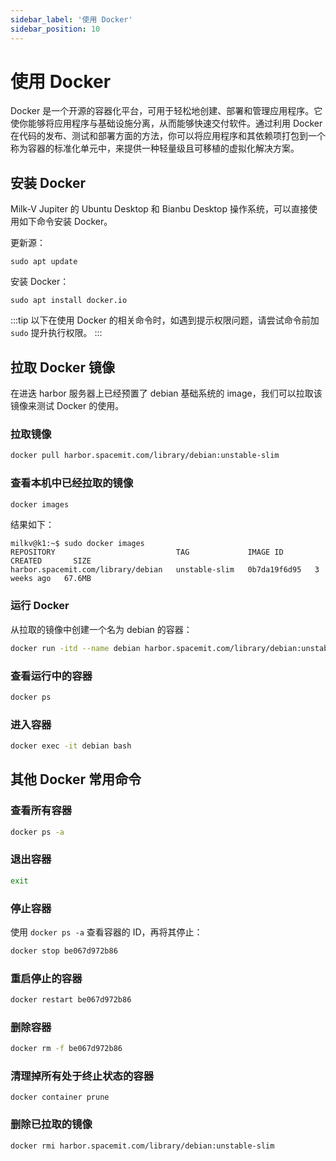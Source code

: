 ```yaml
---
sidebar_label: '使用 Docker'
sidebar_position: 10 
---
```


# 使用 Docker

Docker 是一个开源的容器化平台，可用于轻松地创建、部署和管理应用程序。它使你能够将应用程序与基础设施分离，从而能够快速交付软件。通过利用 Docker 在代码的发布、测试和部署方面的方法，你可以将应用程序和其依赖项打包到一个称为容器的标准化单元中，来提供一种轻量级且可移植的虚拟化解决方案。

## 安装 Docker

Milk-V Jupiter 的 Ubuntu Desktop 和 Bianbu Desktop 操作系统，可以直接使用如下命令安装 Docker。

更新源：
```
sudo apt update
```

安装 Docker：
```
sudo apt install docker.io
```

:::tip
以下在使用 Docker 的相关命令时，如遇到提示权限问题，请尝试命令前加 `sudo` 提升执行权限。
:::

## 拉取 Docker 镜像

在进迭 harbor 服务器上已经预置了 debian 基础系统的 image，我们可以拉取该镜像来测试 Docker 的使用。

### 拉取镜像

```bash
docker pull harbor.spacemit.com/library/debian:unstable-slim
```

### 查看本机中已经拉取的镜像

```bash
docker images
```

结果如下：
```
milkv@k1:~$ sudo docker images
REPOSITORY                           TAG             IMAGE ID       CREATED       SIZE
harbor.spacemit.com/library/debian   unstable-slim   0b7da19f6d95   3 weeks ago   67.6MB
```

### 运⾏ Docker

从拉取的镜像中创建一个名为 debian 的容器：

```bash
docker run -itd --name debian harbor.spacemit.com/library/debian:unstable-slim
```

### 查看运⾏中的容器

```bash
docker ps
```

### 进⼊容器

```bash
docker exec -it debian bash
```

## 其他 Docker 常用命令

### 查看所有容器

```bash
docker ps -a
```

### 退出容器

```bash
exit
```

### 停⽌容器

使用 `docker ps -a` 查看容器的 ID，再将其停止：

```bash
docker stop be067d972b86
```

### 重启停⽌的容器

```bash
docker restart be067d972b86
```

### 删除容器

```bash
docker rm -f be067d972b86
```

### 清理掉所有处于终⽌状态的容器

```
docker container prune
```

### 删除已拉取的镜像

```bash
docker rmi harbor.spacemit.com/library/debian:unstable-slim
```
